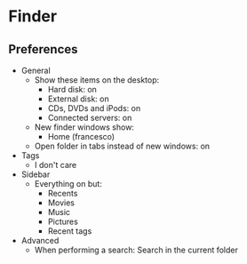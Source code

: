 # Finder

## Preferences

- General
	- Show these items on the desktop:
		- Hard disk: on
		- External disk: on
		- CDs, DVDs and iPods: on
		- Connected servers: on
	- New finder windows show:
		- Home (francesco)
	- Open folder in tabs instead of new windows: on
- Tags
	- I don't care
- Sidebar
	- Everything on but: 
		- Recents
		- Movies
		- Music
		- Pictures
		- Recent tags
- Advanced
	- When performing a search: Search in the current folder